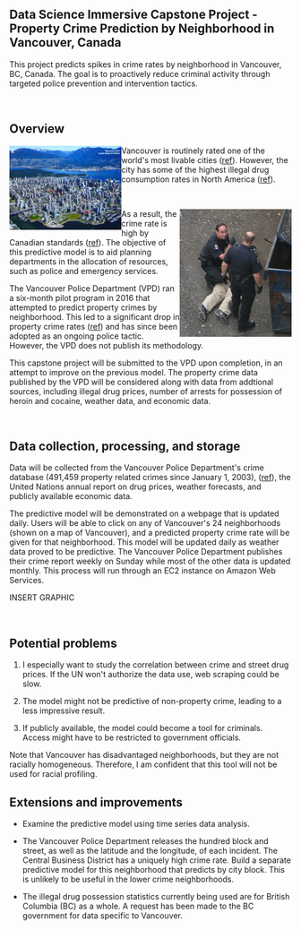 
## Data Science Immersive Capstone Project - Property Crime Prediction by Neighborhood in Vancouver, Canada
This project predicts spikes in crime rates by neighborhood in Vancouver, BC, Canada. The goal is to proactively reduce criminal activity through targeted police prevention and intervention tactics.



<br>


## Overview
<img align="left" src="resources/4279439952_76eae82b20_o.png" width="200"> Vancouver is routinely rated one of the world's most livable cities ([ref](https://biv.com/article/2017/08/vancouver-third-most-livable-city-world-economist)). However, the city has some of the highest illegal drug consumption rates in North America ([ref](https://en.wikipedia.org/wiki/Downtown_Eastside)).

<br>

<img align="right" src="resources/256px-VPD_and_perp.png" width="200">As a result, the crime rate is high by Canadian standards ([ref](https://globalnews.ca/news/4064656/bc-crime-justice-system-report/)). The objective of this predictive model is to aid planning departments in the allocation of resources, such as police and emergency services.

The Vancouver Police Department (VPD) ran a six-month pilot program in 2016 that attempted to predict property crimes by neighborhood. This led to a significant drop in property crime rates  ([ref](http://mediareleases.vpd.ca/2017/07/21/vancouver-police-adopt-new-technology-to-predict-property-crime/)) and has since been adopted as an ongoing police tactic. However, the VPD does not publish its methodology.



This capstone project will be submitted to the VPD upon completion, in an attempt to improve on the previous model. The property crime data published by the VPD will be considered along with data from addtional sources, including illegal drug prices, number of arrests for possession of heroin and cocaine, weather data, and economic data.

<br>




## Data collection, processing, and storage

Data will be collected from the Vancouver Police Department's crime database (491,459 property related crimes since January 1, 2003),
([ref](http://data.vancouver.ca/datacatalogue/crime-data.htm)), the United Nations annual report on drug prices, weather forecasts, and publicly available economic data.

The predictive model will be demonstrated on a webpage that is updated daily. Users will be able to click on any of Vancouver's 24 neighborhoods (shown on a map of Vancouver), and a predicted property crime rate will be given for that neighborhood. This model will be updated daily as weather data proved to be predictive. The Vancouver Police Department publishes their crime report weekly on Sunday while most of the other data is updated monthly. This process will run through an EC2 instance on Amazon Web Services.

INSERT GRAPHIC


<br>

## Potential problems

1) I especially want to study the correlation between crime and street drug prices. If the UN won't authorize the data use, web scraping could be slow.

2) The model might not be predictive of non-property crime, leading to a less impressive result.

3) If publicly available, the model could become a tool for criminals. Access might have to be restricted to government officials.

Note that Vancouver has disadvantaged neighborhoods, but they are not racially homogeneous. Therefore, I am confident that this tool will not be used for racial profiling.




## Extensions and improvements

* Examine the predictive model using time series data analysis.
* The Vancouver Police Department releases the hundred block and street, as well as the latitude and the longitude, of each incident. The Central Business District has a uniquely high crime rate. Build a separate predictive model for this neighborhood that predicts by city block. This is unlikely to be useful in the lower crime neighborhoods.

* The illegal drug possession statistics currently being used are for British Columbia (BC) as a whole. A request has been made to the BC government for data specific to Vancouver.
